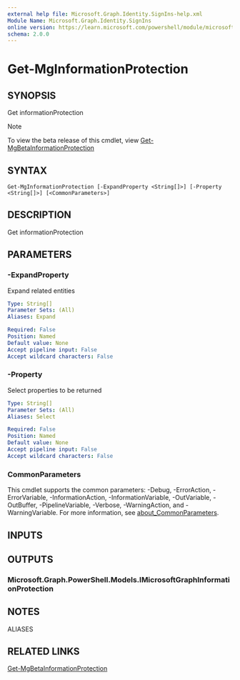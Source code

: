 ```yaml
---
external help file: Microsoft.Graph.Identity.SignIns-help.xml
Module Name: Microsoft.Graph.Identity.SignIns
online version: https://learn.microsoft.com/powershell/module/microsoft.graph.identity.signins/get-mginformationprotection
schema: 2.0.0
---
```


# Get-MgInformationProtection

## SYNOPSIS
Get informationProtection

> [!NOTE]
> To view the beta release of this cmdlet, view [Get-MgBetaInformationProtection](/powershell/module/Microsoft.Graph.Beta.Identity.SignIns/Get-MgInformationProtection?view=graph-powershell-beta)

## SYNTAX

```
Get-MgInformationProtection [-ExpandProperty <String[]>] [-Property <String[]>] [<CommonParameters>]
```

## DESCRIPTION
Get informationProtection

## PARAMETERS

### -ExpandProperty
Expand related entities

```yaml
Type: String[]
Parameter Sets: (All)
Aliases: Expand

Required: False
Position: Named
Default value: None
Accept pipeline input: False
Accept wildcard characters: False
```

### -Property
Select properties to be returned

```yaml
Type: String[]
Parameter Sets: (All)
Aliases: Select

Required: False
Position: Named
Default value: None
Accept pipeline input: False
Accept wildcard characters: False
```

### CommonParameters
This cmdlet supports the common parameters: -Debug, -ErrorAction, -ErrorVariable, -InformationAction, -InformationVariable, -OutVariable, -OutBuffer, -PipelineVariable, -Verbose, -WarningAction, and -WarningVariable. For more information, see [about_CommonParameters](http://go.microsoft.com/fwlink/?LinkID=113216).

## INPUTS

## OUTPUTS

### Microsoft.Graph.PowerShell.Models.IMicrosoftGraphInformationProtection
## NOTES

ALIASES

## RELATED LINKS
[Get-MgBetaInformationProtection](/powershell/module/Microsoft.Graph.Beta.Identity.SignIns/Get-MgInformationProtection?view=graph-powershell-beta)

